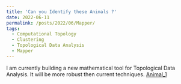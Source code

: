 ```yaml
---
title: 'Can you Identify these Animals ?'
date: 2022-06-11
permalink: /posts/2022/06/Mapper/
tags:
  - Computational Topology
  - Clustering
  - Topological Data Analysis
  - Mapper
---
```


I am currently building a new mathematical tool for Topological Data Analysis. It will be more robust then current techniques.
[Animal_1](https://pragup.github.io/images/animal_1.html)
  